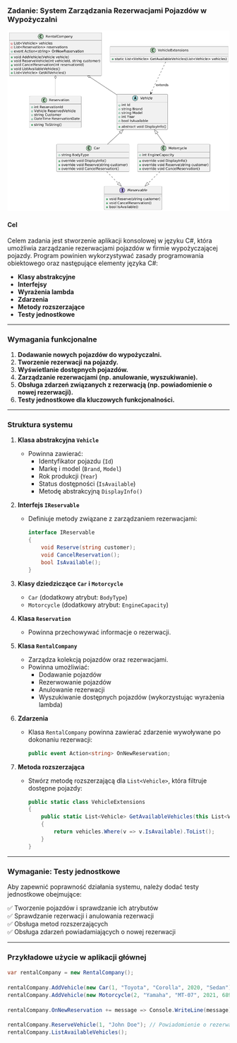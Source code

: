 ### **Zadanie: System Zarządzania Rezerwacjami Pojazdów w Wypożyczalni**  
![alt text](image.png)
#### **Cel**  
Celem zadania jest stworzenie aplikacji konsolowej w języku C#, która umożliwia zarządzanie rezerwacjami pojazdów w firmie wypożyczającej pojazdy. Program powinien wykorzystywać zasady programowania obiektowego oraz następujące elementy języka C#:  
- **Klasy abstrakcyjne**  
- **Interfejsy**  
- **Wyrażenia lambda**  
- **Zdarzenia**  
- **Metody rozszerzające**  
- **Testy jednostkowe**  

---

### **Wymagania funkcjonalne**  
1. **Dodawanie nowych pojazdów do wypożyczalni.**  
2. **Tworzenie rezerwacji na pojazdy.**  
3. **Wyświetlanie dostępnych pojazdów.**  
4. **Zarządzanie rezerwacjami (np. anulowanie, wyszukiwanie).**  
5. **Obsługa zdarzeń związanych z rezerwacją (np. powiadomienie o nowej rezerwacji).**  
6. **Testy jednostkowe dla kluczowych funkcjonalności.**  

---

### **Struktura systemu**  

1. **Klasa abstrakcyjna `Vehicle`**  
   - Powinna zawierać:  
     - Identyfikator pojazdu (`Id`)  
     - Markę i model (`Brand`, `Model`)  
     - Rok produkcji (`Year`)  
     - Status dostępności (`IsAvailable`)  
     - Metodę abstrakcyjną `DisplayInfo()`  

2. **Interfejs `IReservable`**  
   - Definiuje metody związane z zarządzaniem rezerwacjami:  
     ```csharp
     interface IReservable
     {
         void Reserve(string customer);
         void CancelReservation();
         bool IsAvailable();
     }
     ```

3. **Klasy dziedziczące `Car` i `Motorcycle`**  
   - `Car` (dodatkowy atrybut: `BodyType`)  
   - `Motorcycle` (dodatkowy atrybut: `EngineCapacity`)  

4. **Klasa `Reservation`**  
   - Powinna przechowywać informacje o rezerwacji.  

5. **Klasa `RentalCompany`**  
   - Zarządza kolekcją pojazdów oraz rezerwacjami.  
   - Powinna umożliwiać:  
     - Dodawanie pojazdów  
     - Rezerwowanie pojazdów  
     - Anulowanie rezerwacji  
     - Wyszukiwanie dostępnych pojazdów (wykorzystując wyrażenia lambda)  

6. **Zdarzenia**  
   - Klasa `RentalCompany` powinna zawierać zdarzenie wywoływane po dokonaniu rezerwacji:  
     ```csharp
     public event Action<string> OnNewReservation;
     ```

7. **Metoda rozszerzająca**  
   - Stwórz metodę rozszerzającą dla `List<Vehicle>`, która filtruje dostępne pojazdy:  
     ```csharp
     public static class VehicleExtensions
     {
         public static List<Vehicle> GetAvailableVehicles(this List<Vehicle> vehicles)
         {
             return vehicles.Where(v => v.IsAvailable).ToList();
         }
     }
     ```

---

### **Wymaganie: Testy jednostkowe**  
Aby zapewnić poprawność działania systemu, należy dodać testy jednostkowe obejmujące:  

✅ Tworzenie pojazdów i sprawdzanie ich atrybutów  
✅ Sprawdzanie rezerwacji i anulowania rezerwacji  
✅ Obsługa metod rozszerzających  
✅ Obsługa zdarzeń powiadamiających o nowej rezerwacji  

---

### **Przykładowe użycie w aplikacji głównej**  
```csharp
var rentalCompany = new RentalCompany();

rentalCompany.AddVehicle(new Car(1, "Toyota", "Corolla", 2020, "Sedan"));
rentalCompany.AddVehicle(new Motorcycle(2, "Yamaha", "MT-07", 2021, 689));

rentalCompany.OnNewReservation += message => Console.WriteLine(message);

rentalCompany.ReserveVehicle(1, "John Doe"); // Powiadomienie o rezerwacji
rentalCompany.ListAvailableVehicles();
```